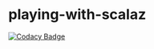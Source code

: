 # playing-with-scalaz

[![Codacy Badge](https://api.codacy.com/project/badge/Grade/7e06f70766ba427d855a730f530c939d)](https://www.codacy.com/app/prabhat-kashyap/playing-with-scalaz?utm_source=github.com&amp;utm_medium=referral&amp;utm_content=PKOfficial/playing-with-scalaz&amp;utm_campaign=Badge_Grade)